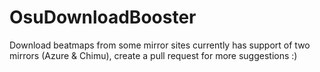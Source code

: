 # OsuDownloadBooster
Download beatmaps from some mirror sites
currently has support of two mirrors (Azure & Chimu), create a pull request for more suggestions :)



